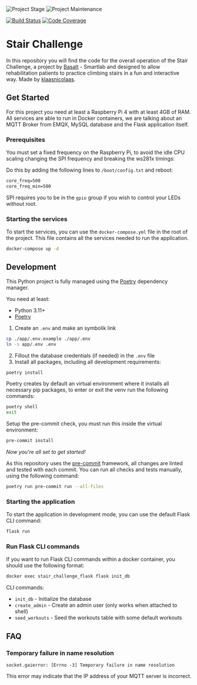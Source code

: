 <!-- PROJECT SHIELDS -->
![Project Stage][project-stage-shield]
![Project Maintenance][maintenance-shield]

[![Build Status][build-shield]][build-url]
[![Code Coverage][codecov-shield]][codecov-url]

# Stair Challenge

In this repository you will find the code for the overall operation of the Stair Challenge, a project by [Basalt][basalt] - Smartlab and designed to allow rehabilitation patients to practice climbing stairs in a fun and interactive way. Made by [klaasnicolaas](https://github.com/klaasnicolaas).

## Get Started

For this project you need at least a Raspberry Pi 4 with at least 4GB of RAM. All services are able to run in Docker containers, we are talking about an MQTT Broker from EMQX, MySQL database and the Flask application itself.

### Prerequisites

You must set a fixed frequency on the Raspberry Pi, to avoid the idle CPU scaling changing the SPI frequency and breaking the ws281x timings:

Do this by adding the following lines to `/boot/config.txt` and reboot:

```txt
core_freq=500
core_freq_min=500
```

SPI requires you to be in the `gpio` group if you wish to control your LEDs without root.

### Starting the services

To start the services, you can use the `docker-compose.yml` file in the root of the project. This file contains all the services needed to run the application.

```bash
docker-compose up -d
```

## Development

This Python project is fully managed using the [Poetry][poetry] dependency
manager.

You need at least:

- Python 3.11+
- [Poetry][poetry-install]


1. Create an `.env` and make an symbolik link
```bash
cp ./app/.env.example ./app/.env
ln -s app/.env .env
```

2. Fillout the database credentials (if needed) in the `.env` file
3. Install all packages, including all development requirements:

```bash
poetry install
```

Poetry creates by default an virtual environment where it installs all
necessary pip packages, to enter or exit the venv run the following commands:

```bash
poetry shell
exit
```

Setup the pre-commit check, you must run this inside the virtual environment:

```bash
pre-commit install
```

*Now you're all set to get started!*

As this repository uses the [pre-commit][pre-commit] framework, all changes
are linted and tested with each commit. You can run all checks and tests
manually, using the following command:

```bash
poetry run pre-commit run --all-files
```

### Starting the application

To start the application in development mode, you can use the default Flask CLI command:

```bash
flask run
```

### Run Flask CLI commands

If you want to run Flask CLI commands within a docker container, you should use the following format:

```bash
docker exec stair_challenge_flask flask init_db
```

CLI commands:

- `init_db` - Initialize the database
- `create_admin` - Create an admin user (only works when attached to shell)
- `seed_workouts` - Seed the workouts table with some default workouts

## FAQ

### Temporary failure in name resolution

`socket.gaierror: [Errno -3] Temporary failure in name resolution`

This error may indicate that the IP address of your MQTT server is incorrect.

<!-- MARKDOWN LINKS & IMAGES -->
[poetry-install]: https://python-poetry.org/docs/#installation
[poetry]: https://python-poetry.org
[pre-commit]: https://pre-commit.com

[basalt]: https://basaltrevalidatie.nl

[build-shield]: https://github.com/Basalt-Revalidatie/stair-dashboard/actions/workflows/tests.yaml/badge.svg
[build-url]: https://github.com/Basalt-Revalidatie/stair-dashboard/actions/workflows/tests.yaml
[codecov-shield]: https://codecov.io/gh/Basalt-Revalidatie/stair-dashboard/branch/main/graph/badge.svg?token=CC2PRKJGQ9
[codecov-url]: https://codecov.io/gh/Basalt-Revalidatie/stair-dashboard
[maintenance-shield]: https://img.shields.io/maintenance/yes/2023.svg
[project-stage-shield]: https://img.shields.io/badge/project%20stage-experimental-yellow.svg
